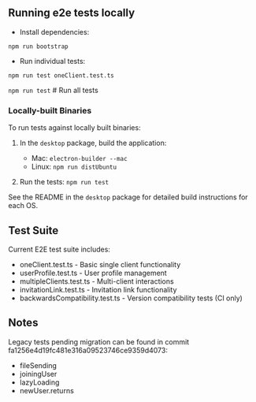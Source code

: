 ## Running e2e tests locally

*  Install dependencies:

`npm run bootstrap`

*  Run individual tests:

`npm run test oneClient.test.ts`

`npm run test` # Run all tests

### Locally-built Binaries

To run tests against locally built binaries:

1. In the `desktop` package, build the application:
   - Mac: `electron-builder --mac`
   - Linux: `npm run distUbuntu`

2. Run the tests:
`npm run test`

See the README in the `desktop` package for detailed build instructions for each OS.

## Test Suite

Current E2E test suite includes:
- oneClient.test.ts - Basic single client functionality
- userProfile.test.ts - User profile management
- multipleClients.test.ts - Multi-client interactions
- invitationLink.test.ts - Invitation link functionality
- backwardsCompatibility.test.ts - Version compatibility tests (CI only)

## Notes

Legacy tests pending migration can be found in commit fa1256e4d19fc481e316a09523746ce9359d4073:
- fileSending
- joiningUser
- lazyLoading
- newUser.returns